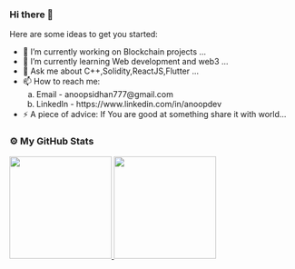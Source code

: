 ### Hi there 👋

Here are some ideas to get you started:

- 🔭 I’m currently working on Blockchain projects ...
- 🌱 I’m currently learning Web development and web3 ...
- 💬 Ask me about C++,Solidity,ReactJS,Flutter ...
- 📫 How to reach me: 
  <ol type="a">
  <li>Email - anoopsidhan777@gmail.com</li> 
  <li>LinkedIn - https://www.linkedin.com/in/anoopdev</li>
  </ol>
- ⚡ A piece of advice: If You are good at something share it with world...
### ⚙️ My GitHub Stats

<p align="left">
<a href="https://github.com/Anoop072001">
  <img height="180em" src="https://github-readme-stats-eight-theta.vercel.app/api?username=Anoop072001&show_icons=true&include_all_commits=true&count_private=true&bg_color=333399,833ab4,c13584,f77737&title_color=fff&text_color=fff&icon_color=fff"/>
  <img height="180em" src="https://github-readme-stats-eight-theta.vercel.app/api/top-langs/?username=Anoop072001&layout=compact&langs_count=8&bg_color=333399,833ab4,c13584,f77737&title_color=fff&text_color=fff&icon_color=fff"/>
</a>
</p>

